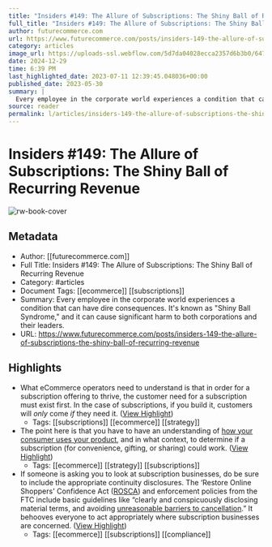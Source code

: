 ```yaml
---
title: "Insiders #149: The Allure of Subscriptions: The Shiny Ball of Recurring Revenue"
full_title: "Insiders #149: The Allure of Subscriptions: The Shiny Ball of Recurring Revenue"
author: futurecommerce.com
url: https://www.futurecommerce.com/posts/insiders-149-the-allure-of-subscriptions-the-shiny-ball-of-recurring-revenue
category: articles
image_url: https://uploads-ssl.webflow.com/5d7da04028ecca2357d6b3b0/6474e676229e85c988a07278_Insiders%20Images.png
date: 2024-12-29
time: 6:39 PM
last_highlighted_date: 2023-07-11 12:39:45.048036+00:00
published_date: 2023-05-30
summary: |
  Every employee in the corporate world experiences a condition that can have dire consequences. It's known as "Shiny Ball Syndrome," and it can cause significant harm to both corporations and their leaders.
source: reader
permalink: l/articles/insiders-149-the-allure-of-subscriptions-the-shiny-ball-of-recurring-revenue
---
```

# Insiders #149: The Allure of Subscriptions: The Shiny Ball of Recurring Revenue

![rw-book-cover](https://uploads-ssl.webflow.com/5d7da04028ecca2357d6b3b0/6474e676229e85c988a07278_Insiders%20Images.png)

## Metadata
- Author: [[futurecommerce.com]]
- Full Title: Insiders #149: The Allure of Subscriptions: The Shiny Ball of Recurring Revenue
- Category: #articles
- Document Tags: [[ecommerce]] [[subscriptions]] 
- Summary: Every employee in the corporate world experiences a condition that can have dire consequences. It's known as "Shiny Ball Syndrome," and it can cause significant harm to both corporations and their leaders.
- URL: https://www.futurecommerce.com/posts/insiders-149-the-allure-of-subscriptions-the-shiny-ball-of-recurring-revenue

## Highlights
- What eCommerce operators need to understand is that in order for a subscription offering to thrive, the customer need for a subscription must exist first. In the case of subscriptions, if you build it, customers will *only* come *if* they need it. ([View Highlight](https://read.readwise.io/read/01h52f575m2abf3wt0ca597vhy))
    - Tags: [[subscriptions]] [[ecommerce]] [[strategy]] 
- The point here is that you have to have an understanding of [how your consumer uses your product](https://www.futurecommerce.com/posts/insiders-132-whats-your-customers-subscription-sign), and in what context, to determine if a subscription (for convenience, gifting, or sharing) could work. ([View Highlight](https://read.readwise.io/read/01h52fbcjwfx5qwme89k4v2664))
    - Tags: [[ecommerce]] [[strategy]] [[subscriptions]] 
- If someone is asking you to look at subscription businesses, do be sure to include the appropriate continuity disclosures. The ‘Restore Online Shoppers' Confidence Act ([ROSCA](http://uscode.house.gov/view.xhtml?req=granuleid%3AUSC-prelim-title15-chapter110&edition=prelim)) and enforcement policies from the FTC include basic guidelines like “clearly and conspicuously disclosing material terms, and avoiding [unreasonable barriers to cancellation](https://www.natlawreview.com/article/subscription-model-regulation-trends-and-takeaways).” It behooves everyone to act appropriately where subscription businesses are concerned. ([View Highlight](https://read.readwise.io/read/01h52fdyyvre0shm40807bsa0y))
    - Tags: [[ecommerce]] [[subscriptions]] [[compliance]] 


